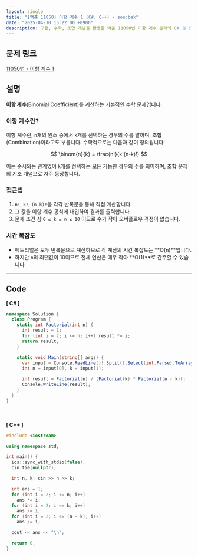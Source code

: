```yaml
---
layout: single
title: "[백준 11050] 이항 계수 1 (C#, C++) - soo:bak"
date: "2025-04-10 15:22:00 +0900"
description: 구현, 수학, 조합 개념을 활용한 백준 11050번 이항 계수 문제의 C# 및 C++ 풀이와 해설
---
```


## 문제 링크
[11050번 - 이항 계수 1](https://www.acmicpc.net/problem/11050)

## 설명
**이항 계수**(Binomial Coefficient)를 계산하는 기본적인 수학 문제입니다.

### 이항 계수란?
이항 계수란, `n`개의 원소 중에서 `k`개를 선택하는 경우의 수를 말하며, 조합(Combination)이라고도 부릅니다.
수학적으로는 다음과 같이 정의됩니다:

$$
\binom{n}{k} = \frac{n!}{k!(n-k)!}
$$

이는 순서와는 관계없이 `k`개를 선택하는 모든 가능한 경우의 수를 의미하며, 조합 문제의 기초 개념으로 자주 등장합니다.

### 접근법
1. `n!`, `k!`, `(n-k)!`을 각각 반복문을 통해 직접 계산합니다.
2. 그 값을 이항 계수 공식에 대입하여 결과를 출력합니다.
3. 문제 조건 상 `0 ≤ k ≤ n ≤ 10` 이므로 수가 작아 오버플로우 걱정이 없습니다.

### 시간 복잡도
- 팩토리얼은 모두 반복문으로 계산하므로 각 계산의 시간 복잡도는 **O(n)**입니다.
- 하지만 `n`의 최댓값이 10이므로 전체 연산은 매우 작아 **O(1)**로 간주할 수 있습니다.

---

## Code
<b>[ C# ] </b>
<br>

```csharp
namespace Solution {
  class Program {
    static int Factorial(int n) {
      int result = 1;
      for (int i = 2; i <= n; i++) result *= i;
      return result;
    }

    static void Main(string[] args) {
      var input = Console.ReadLine()!.Split().Select(int.Parse).ToArray();
      int n = input[0], k = input[1];

      int result = Factorial(n) / (Factorial(k) * Factorial(n - k));
      Console.WriteLine(result);
    }
  }
}
```

<br><br>
<b>[ C++ ] </b>
<br>

```cpp
#include <iostream>

using namespace std;

int main() {
  ios::sync_with_stdio(false);
  cin.tie(nullptr);

  int n, k; cin >> n >> k;

  int ans = 1;
  for (int i = 2; i <= n; i++)
    ans *= i;
  for (int i = 2; i <= k; i++)
    ans /= i;
  for (int i = 2; i <= (n - k); i++)
    ans /= i;

  cout << ans << "\n";

  return 0;
}
```
